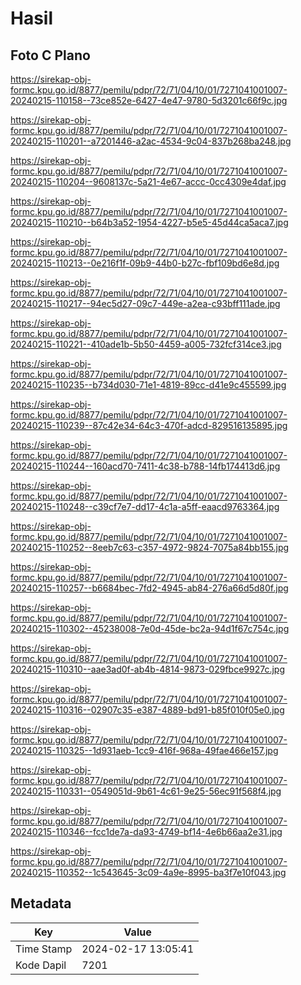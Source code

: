 # Hasil

## Foto C Plano

https://sirekap-obj-formc.kpu.go.id/8877/pemilu/pdpr/72/71/04/10/01/7271041001007-20240215-110158--73ce852e-6427-4e47-9780-5d3201c66f9c.jpg

https://sirekap-obj-formc.kpu.go.id/8877/pemilu/pdpr/72/71/04/10/01/7271041001007-20240215-110201--a7201446-a2ac-4534-9c04-837b268ba248.jpg

https://sirekap-obj-formc.kpu.go.id/8877/pemilu/pdpr/72/71/04/10/01/7271041001007-20240215-110204--9608137c-5a21-4e67-accc-0cc4309e4daf.jpg

https://sirekap-obj-formc.kpu.go.id/8877/pemilu/pdpr/72/71/04/10/01/7271041001007-20240215-110210--b64b3a52-1954-4227-b5e5-45d44ca5aca7.jpg

https://sirekap-obj-formc.kpu.go.id/8877/pemilu/pdpr/72/71/04/10/01/7271041001007-20240215-110213--0e216f1f-09b9-44b0-b27c-fbf109bd6e8d.jpg

https://sirekap-obj-formc.kpu.go.id/8877/pemilu/pdpr/72/71/04/10/01/7271041001007-20240215-110217--94ec5d27-09c7-449e-a2ea-c93bff111ade.jpg

https://sirekap-obj-formc.kpu.go.id/8877/pemilu/pdpr/72/71/04/10/01/7271041001007-20240215-110221--410ade1b-5b50-4459-a005-732fcf314ce3.jpg

https://sirekap-obj-formc.kpu.go.id/8877/pemilu/pdpr/72/71/04/10/01/7271041001007-20240215-110235--b734d030-71e1-4819-89cc-d41e9c455599.jpg

https://sirekap-obj-formc.kpu.go.id/8877/pemilu/pdpr/72/71/04/10/01/7271041001007-20240215-110239--87c42e34-64c3-470f-adcd-829516135895.jpg

https://sirekap-obj-formc.kpu.go.id/8877/pemilu/pdpr/72/71/04/10/01/7271041001007-20240215-110244--160acd70-7411-4c38-b788-14fb174413d6.jpg

https://sirekap-obj-formc.kpu.go.id/8877/pemilu/pdpr/72/71/04/10/01/7271041001007-20240215-110248--c39cf7e7-dd17-4c1a-a5ff-eaacd9763364.jpg

https://sirekap-obj-formc.kpu.go.id/8877/pemilu/pdpr/72/71/04/10/01/7271041001007-20240215-110252--8eeb7c63-c357-4972-9824-7075a84bb155.jpg

https://sirekap-obj-formc.kpu.go.id/8877/pemilu/pdpr/72/71/04/10/01/7271041001007-20240215-110257--b6684bec-7fd2-4945-ab84-276a66d5d80f.jpg

https://sirekap-obj-formc.kpu.go.id/8877/pemilu/pdpr/72/71/04/10/01/7271041001007-20240215-110302--45238008-7e0d-45de-bc2a-94d1f67c754c.jpg

https://sirekap-obj-formc.kpu.go.id/8877/pemilu/pdpr/72/71/04/10/01/7271041001007-20240215-110310--aae3ad0f-ab4b-4814-9873-029fbce9927c.jpg

https://sirekap-obj-formc.kpu.go.id/8877/pemilu/pdpr/72/71/04/10/01/7271041001007-20240215-110316--02907c35-e387-4889-bd91-b85f010f05e0.jpg

https://sirekap-obj-formc.kpu.go.id/8877/pemilu/pdpr/72/71/04/10/01/7271041001007-20240215-110325--1d931aeb-1cc9-416f-968a-49fae466e157.jpg

https://sirekap-obj-formc.kpu.go.id/8877/pemilu/pdpr/72/71/04/10/01/7271041001007-20240215-110331--0549051d-9b61-4c61-9e25-56ec91f568f4.jpg

https://sirekap-obj-formc.kpu.go.id/8877/pemilu/pdpr/72/71/04/10/01/7271041001007-20240215-110346--fcc1de7a-da93-4749-bf14-4e6b66aa2e31.jpg

https://sirekap-obj-formc.kpu.go.id/8877/pemilu/pdpr/72/71/04/10/01/7271041001007-20240215-110352--1c543645-3c09-4a9e-8995-ba3f7e10f043.jpg


## Metadata

| Key        | Value               |
| ---------- | ------------------- |
| Time Stamp | 2024-02-17 13:05:41 |
| Kode Dapil | 7201                |



